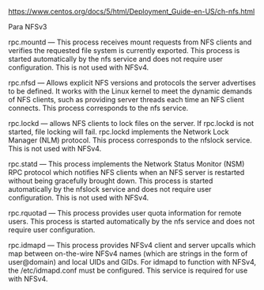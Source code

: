 https://www.centos.org/docs/5/html/Deployment_Guide-en-US/ch-nfs.html

Para NFSv3

rpc.mountd — This process receives mount requests from NFS clients and verifies the requested file system is currently exported. This process is started automatically by the nfs service and does not require user configuration. This is not used with NFSv4.

rpc.nfsd — Allows explicit NFS versions and protocols the server advertises to be defined. It works with the Linux kernel to meet the dynamic demands of NFS clients, such as providing server threads each time an NFS client connects. This process corresponds to the nfs service.

rpc.lockd — allows NFS clients to lock files on the server. If rpc.lockd is not started, file locking will fail. rpc.lockd implements the Network Lock Manager (NLM) protocol. This process corresponds to the nfslock service. This is not used with NFSv4.

rpc.statd — This process implements the Network Status Monitor (NSM) RPC protocol which notifies NFS clients when an NFS server is restarted without being gracefully brought down. This process is started automatically by the nfslock service and does not require user configuration. This is not used with NFSv4.

rpc.rquotad — This process provides user quota information for remote users. This process is started automatically by the nfs service and does not require user configuration.

rpc.idmapd — This process provides NFSv4 client and server upcalls which map between on-the-wire NFSv4 names (which are strings in the form of user@domain) and local UIDs and GIDs. For idmapd to function with NFSv4, the /etc/idmapd.conf must be configured. This service is required for use with NFSv4.
